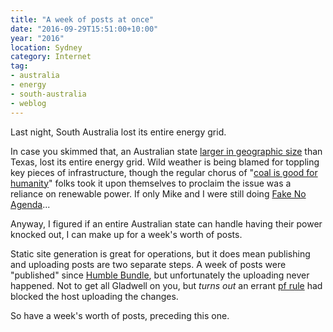 ```yaml
---
title: "A week of posts at once"
date: "2016-09-29T15:51:00+10:00"
year: "2016"
location: Sydney
category: Internet
tag:
- australia
- energy
- south-australia
- weblog
---
```

Last night, South Australia lost its entire energy grid.

In case you skimmed that, an Australian state [larger in geographic size] than Texas, lost its entire energy grid. Wild weather is being blamed for toppling key pieces of infrastructure, though the regular chorus of "[coal is good for humanity]" folks took it upon themselves to proclaim the issue was a reliance on renewable power. If only Mike and I were still doing [Fake No Agenda]...

Anyway, I figured if an entire Australian state can handle having their power knocked out, I can make up for a week's worth of posts.

Static site generation is great for operations, but it does mean publishing and uploading posts are two separate steps. A week of posts were "published" since [Humble Bundle], but unfortunately the uploading never happened. Not to get all Gladwell on you, but *turns out* an errant [pf rule] had blocked the host uploading the changes. 

So have a week's worth of posts, preceding this one.

[coal is good for humanity]: http://www.smh.com.au/federal-politics/political-news/coal-is-good-for-humanity-says-tony-abbott-at-mine-opening-20141013-115bgs.html
[Fake No Agenda]: https://rubenerd.com/tag/from-fakenoagenda/
[larger in geographic size]: http://www.wolframalpha.com/input/?i="south+australia"+texas
[Humble Bundle]: https://rubenerd.com/humble-bundle-real-science-fiction/
[pf rule]: https://www.freebsd.org/doc/handbook/firewalls-pf.html

